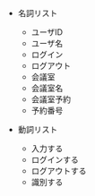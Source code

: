 - 名詞リスト
    - ユーザID
    - ユーザ名
    - ログイン
    - ログアウト
    - 会議室
    - 会議室名
    - 会議室予約
    - 予約番号

- 動詞リスト
    - 入力する
    - ログインする
    - ログアウトする
    - 識別する
